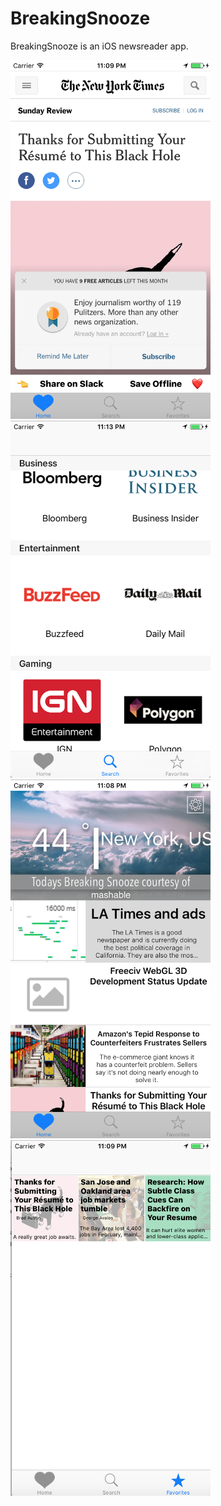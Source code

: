 # BreakingSnooze

BreakingSnooze is an iOS newsreader app. 

<img src="https://github.com/C4Q/AC3.2-BreakingSnooze/blob/master/Images/Article%20opened%20in%20WebView.png?raw=true" width="320"/>

<img src="https://github.com/C4Q/AC3.2-BreakingSnooze/blob/master/Images/Collage%20of%20companies.png?raw=true" width="320"/>

<img src="https://github.com/C4Q/AC3.2-BreakingSnooze/blob/master/Images/Home%20Screen.png?raw=true" width="320"/>

<img src="https://github.com/C4Q/AC3.2-BreakingSnooze/blob/master/Images/Saved%20Articles.png?raw=true" width="320"/>
